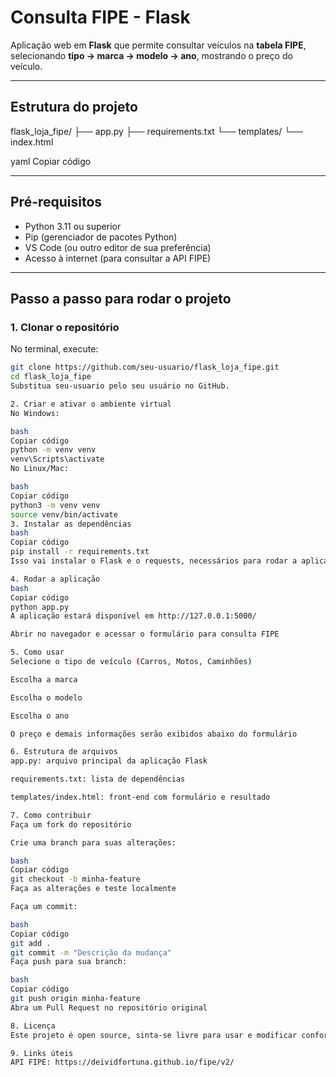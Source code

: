 # Consulta FIPE - Flask

Aplicação web em **Flask** que permite consultar veículos na **tabela FIPE**, selecionando **tipo → marca → modelo → ano**, mostrando o preço do veículo.

---

## Estrutura do projeto

flask_loja_fipe/
├── app.py
├── requirements.txt
└── templates/
└── index.html

yaml
Copiar código

---

## Pré-requisitos

- Python 3.11 ou superior
- Pip (gerenciador de pacotes Python)
- VS Code (ou outro editor de sua preferência)
- Acesso à internet (para consultar a API FIPE)

---

## Passo a passo para rodar o projeto

### 1. Clonar o repositório

No terminal, execute:

```bash
git clone https://github.com/seu-usuario/flask_loja_fipe.git
cd flask_loja_fipe
Substitua seu-usuario pelo seu usuário no GitHub.

2. Criar e ativar o ambiente virtual
No Windows:

bash
Copiar código
python -m venv venv
venv\Scripts\activate
No Linux/Mac:

bash
Copiar código
python3 -m venv venv
source venv/bin/activate
3. Instalar as dependências
bash
Copiar código
pip install -r requirements.txt
Isso vai instalar o Flask e o requests, necessários para rodar a aplicação.

4. Rodar a aplicação
bash
Copiar código
python app.py
A aplicação estará disponível em http://127.0.0.1:5000/

Abrir no navegador e acessar o formulário para consulta FIPE

5. Como usar
Selecione o tipo de veículo (Carros, Motos, Caminhões)

Escolha a marca

Escolha o modelo

Escolha o ano

O preço e demais informações serão exibidos abaixo do formulário

6. Estrutura de arquivos
app.py: arquivo principal da aplicação Flask

requirements.txt: lista de dependências

templates/index.html: front-end com formulário e resultado

7. Como contribuir
Faça um fork do repositório

Crie uma branch para suas alterações:

bash
Copiar código
git checkout -b minha-feature
Faça as alterações e teste localmente

Faça um commit:

bash
Copiar código
git add .
git commit -m "Descrição da mudança"
Faça push para sua branch:

bash
Copiar código
git push origin minha-feature
Abra um Pull Request no repositório original

8. Licença
Este projeto é open source, sinta-se livre para usar e modificar conforme necessário.

9. Links úteis
API FIPE: https://deividfortuna.github.io/fipe/v2/



